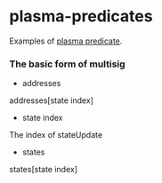 plasma-predicates
=====


Examples of [plasma predicate](https://medium.com/plasma-group/plapps-and-predicates-understanding-the-generalized-plasma-architecture-fc171b25741).


### The basic form of multisig


* addresses

addresses[state index]

* state index

The index of stateUpdate

* states

states[state index]
